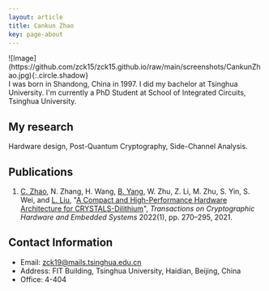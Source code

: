 ```yaml
---
layout: article
title: Cankun Zhao
key: page-about
---
```


<div class="grid">
	<div class="cell cell--2">
		![Image](https://github.com/zck15/zck15.github.io/raw/main/screenshots/CankunZhao.jpg){:.circle.shadow}
	</div>
	<div class="cell cell--auto">
		I was born in Shandong, China in 1997. I did my bachelor at Tsinghua University. I'm currently a PhD Student at School of Integrated Circuits, Tsinghua University.
	</div>
</div>

## My research

Hardware design, Post-Quantum Cryptography, Side-Channel Analysis.

## Publications

1. [C. Zhao](https://zck15.github.io/about.html), N. Zhang, H. Wang, [B. Yang](https://orcid.org/0000-0002-5204-1707), W. Zhu, Z. Li, M. Zhu, S. Yin, S. Wei, and [L. Liu](https://orcid.org/0000-0001-7548-4116), "[A Compact and High-Performance Hardware Architecture for CRYSTALS-Dilithium](https://tches.iacr.org/index.php/TCHES/article/view/9297/8863)", *Transactions on Cryptographic Hardware and Embedded Systems* 2022(1), pp. 270–295, 2021.

## Contact Information

- Email: zck19@mails.tsinghua.edu.cn
- Address: FIT Building, Tsinghua University, Haidian, Beijing, China
- Office: 4-404
